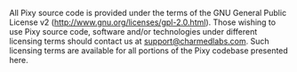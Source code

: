 All Pixy source code is provided under the terms of the
GNU General Public License v2 (http://www.gnu.org/licenses/gpl-2.0.html).
Those wishing to use Pixy source code, software and/or
technologies under different licensing terms should contact us at
support@charmedlabs.com. Such licensing terms are available for
all portions of the Pixy codebase presented here.
